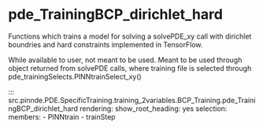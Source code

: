 # pde_TrainingBCP_dirichlet_hard

Functions which trains a model for solving a solvePDE_xy call with dirichlet boundries and hard constraints implemented in TensorFlow.

While available to user, not meant to be used. Meant to be used through
object returned from solvePDE calls, where training file is selected through pde_trainingSelects.PINNtrainSelect_xy()

::: src.pinnde.PDE.SpecificTraining.training_2variables.BCP_Training.pde_TrainingBCP_dirichlet_hard
    rendering:
      show_root_heading: yes
    selection:
      members:
        - PINNtrain
        - trainStep